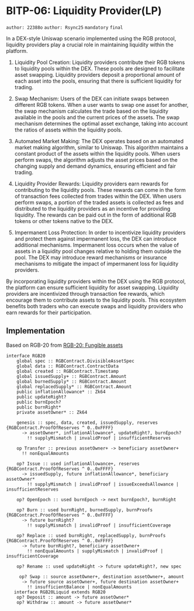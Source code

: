 # BITP-06: Liquidity Provider(LP)

`author: 22388o` `author: Rsync25` `mandatory` `final`

In a DEX-style Uniswap scenario implemented using the RGB protocol, liquidity providers play a crucial role in maintaining liquidity within the platform. 

1. Liquidity Pool Creation: Liquidity providers contribute their RGB tokens to liquidity pools within the DEX. These pools are designed to facilitate asset swapping. Liquidity providers deposit a proportional amount of each asset into the pools, ensuring that there is sufficient liquidity for trading.

2. Swap Mechanism: Users of the DEX can initiate swaps between different RGB tokens. When a user wants to swap one asset for another, the swap mechanism calculates the trade based on the liquidity available in the pools and the current prices of the assets. The swap mechanism determines the optimal asset exchange, taking into account the ratios of assets within the liquidity pools.

3. Automated Market Making: The DEX operates based on an automated market making algorithm, similar to Uniswap. This algorithm maintains a constant product of the assets within the liquidity pools. When users perform swaps, the algorithm adjusts the asset prices based on the changing supply and demand dynamics, ensuring efficient and fair trading.

4. Liquidity Provider Rewards: Liquidity providers earn rewards for contributing to the liquidity pools. These rewards can come in the form of transaction fees collected from trades within the DEX. When users perform swaps, a portion of the traded assets is collected as fees and distributed to the liquidity providers as an incentive for providing liquidity. The rewards can be paid out in the form of additional RGB tokens or other tokens native to the DEX.

5. Impermanent Loss Protection: In order to incentivize liquidity providers and protect them against impermanent loss, the DEX can introduce additional mechanisms. Impermanent loss occurs when the value of assets in a liquidity pool changes relative to holding them outside the pool. The DEX may introduce reward mechanisms or insurance mechanisms to mitigate the impact of impermanent loss for liquidity providers.

By incorporating liquidity providers within the DEX using the RGB protocol, the platform can ensure sufficient liquidity for asset swapping. Liquidity providers are incentivized through transaction fee rewards, which encourage them to contribute assets to the liquidity pools. This ecosystem benefits both traders who can execute swaps and liquidity providers who earn rewards for their participation.


## Implementation

Based on RGB-20 from [RGB-20: Fungible assets](https://standards.lnp-bp.org/rgb/lnpbp-0020)

```phyton
interface RGB20
    global spec :: RGBContract.DivisibleAssetSpec
    global data :: RGBContract.ContractData
    global created :: RGBContract.Timestamp
    global issuedSupply+ :: RGBContract.Amount
    global burnedSupply* :: RGBContract.Amount
    global replacedSupply* :: RGBContract.Amount
    public inflationAllowance* :: Zk64
    public updateRight?
    public burnEpoch?
    public burnRight*
    private assetOwner* :: Zk64

    genesis :: spec, data, created, issuedSupply, reserves {RGBContract.ProofOfReserves ^ 0..0xFFFF}
      -> assetOwner*, inflationAllowance*, updateRight?, burnEpoch?
        !! supplyMismatch | invalidProof | insufficientReserves

    op Transfer :: previous assetOwner+ -> beneficiary assetOwner+
      !! nonEqualAmounts

    op? Issue :: used inflationAllowance+, reserves {RGBContract.ProofOfReserves ^ 0..0xFFFF}
      -> issuedSupply, future inflationAllowance*, beneficiary assetOwner*
        !! supplyMismatch | invalidProof | issueExceedsAllowance | insufficientReserves

    op? OpenEpoch :: used burnEpoch -> next burnEpoch?, burnRight

    op? Burn :: used burnRight, burnedSupply, burnProofs {RGBContract.ProofOfReserves ^ 0..0xFFFF}
      -> future burnRight?
        !! supplyMismatch | invalidProof | insufficientCoverage

    op? Replace :: used burnRight, replacedSupply, burnProofs {RGBContract.ProofOfReserves ^ 0..0xFFFF}
      -> future burnRight?, beneficiary assetOwner+
        !! nonEqualAmounts | supplyMismatch | invalidProof | insufficientCoverage

    op? Rename :: used updateRight -> future updateRight?, new spec

     op? Swap :: source assetOwner+, destination assetOwner+, amount
      -> future source assetOwner+, future destination assetOwner+
        !! insufficientBalance | nonEqualAmounts
   interface RGB20Liquid extends RGB20
    op? Deposit :: amount -> future assetOwner*
    op? Withdraw :: amount -> future assetOwner*

